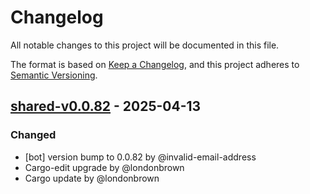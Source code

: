 # Changelog

All notable changes to this project will be documented in this file.

The format is based on [Keep a Changelog](https://keepachangelog.com/en/1.0.0/),
and this project adheres to [Semantic Versioning](https://semver.org/spec/v2.0.0.html).

## [shared-v0.0.82] - 2025-04-13

### Changed
- [bot] version bump to 0.0.82 by @invalid-email-address
- Cargo-edit upgrade by @londonbrown
- Cargo update by @londonbrown

[shared-v0.0.82]: https://github.com/londonbrown/blog-lambdas/compare/v0.0.81..shared-v0.0.82

<!-- generated by git-cliff -->
